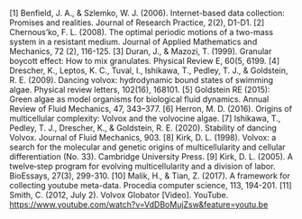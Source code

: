 [1] Benfield, J. A., & Szlemko, W. J. (2006). Internet-based data collection: Promises and realities. Journal of Research Practice, 2(2), D1-D1.
[2] Chernous’ko, F. L. (2008). The optimal periodic motions of a two-mass system in a resistant medium. Journal of Applied Mathematics and Mechanics, 72 (2), 116-125.
[3] Duran, J., & Mazozi, T. (1999). Granular boycott effect: How to mix granulates. Physical Review E, 60(5, 6199.
[4] Drescher, K., Leptos, K. C., Tuval, I., Ishikawa, T., Pedley, T. J., & Goldstein, R. E. (2009). Dancing volvox: hydrodynamic bound states of swimming algae. Physical review letters, 102(16), 168101.
[5] Goldstein RE (2015): Green algae as model organisms for biological fluid dynamics. Annual Review of Fluid Mechanics, 47, 343–377.
[6] Herron, M. D. (2016). Origins of multicellular complexity: Volvox and the volvocine algae.
[7] Ishikawa, T., Pedley, T. J., Drescher, K., & Goldstein, R. E. (2020). Stability of dancing Volvox. Journal of Fluid Mechanics, 903.
[8] Kirk, D. L. (1998). Volvox: a search for the molecular and genetic origins of multicellularity and cellular differentiation (No. 33). Cambridge University Press.
[9] Kirk, D. L. (2005). A twelve‐step program for evolving multicellularity and a division of labor. BioEssays, 27(3), 299-310.
[10] Malik, H., & Tian, Z. (2017). A framework for collecting youtube meta-data. Procedia computer science, 113, 194-201.
[11] Smith, C. (2012, July 2). Volvox Globator [Video]. YouTube. https://www.youtube.com/watch?v=VdDBoMujZsw&feature=youtu.be